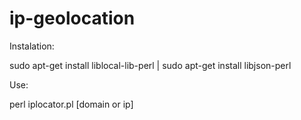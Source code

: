 # ip-geolocation

Instalation:

sudo apt-get install liblocal-lib-perl |
sudo apt-get install libjson-perl

Use:

perl iplocator.pl [domain or ip]

